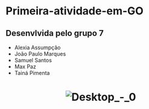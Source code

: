 # Primeira-atividade-em-GO

<h2> Desenvlvida pelo grupo 7</h2>

 * Alexia Assumpção
 * João Paulo Marques
 * Samuel Santos
 * Max Paz
 * Tainá Pimenta

<h1 align="center">  

![Desktop_-_0](https://cdn.dribbble.com/users/743744/screenshots/7321761/media/cb8afeadbd84d54f473c7fa89746e043.jpg?compress=1&resize=400x300)
</h1>
